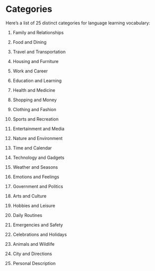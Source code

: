 # Categories

Here’s a list of 25 distinct categories for language learning vocabulary:
	
1.	Family and Relationships
	
2.	Food and Dining
	
3.	Travel and Transportation
	
4.	Housing and Furniture
	
5.	Work and Career
	
6.	Education and Learning
	
7.	Health and Medicine
	
8.	Shopping and Money
	
9.	Clothing and Fashion
	
10.	Sports and Recreation
	
11.	Entertainment and Media
	
12.	Nature and Environment
	
13.	Time and Calendar
	
14.	Technology and Gadgets
	
15.	Weather and Seasons
	
16.	Emotions and Feelings
	
17.	Government and Politics
	
18.	Arts and Culture
	
19.	Hobbies and Leisure
	
20.	Daily Routines
	
21.	Emergencies and Safety
	
22.	Celebrations and Holidays
	
23.	Animals and Wildlife
	
24.	City and Directions
	
25.	Personal Description
